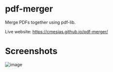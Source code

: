 # pdf-merger
 Merge PDFs together using pdf-lib.

 Live website: https://cmesias.github.io/pdf-merger/

# Screenshots
![image](https://github.com/user-attachments/assets/5de13353-0005-4b7d-a172-78dc6db70f60)
